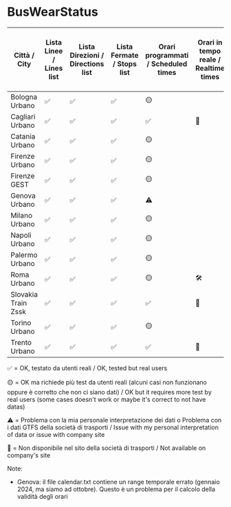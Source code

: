 # BusWearStatus

| Città / City      | Lista Linee / Lines list | Lista Direzioni / Directions list | Lista Fermate / Stops list | Orari programmati / Scheduled times  | Orari in tempo reale / Realtime times  | Feed RSS Avvisi / Feed RSS Alerts              |
|---------------------|----|-----|----|----|----|----|
| Bologna Urbano      | ✅ | ✅ | ✅ | 🟡 |    | 
| Cagliari Urbano     | ✅ | ✅ | ✅ | ✅ | 🚫 | ✅
| Catania Urbano      | ✅ | ✅ | ✅ | 🟡 |    |
| Firenze Urbano      | ✅ | ✅ | ✅ | 🟡 |    |
| Firenze GEST        | ✅ | ✅ | ✅ | 🟡 |    |
| Genova Urbano       | ✅ | ✅ | ✅ | ⚠️ |    |
| Milano Urbano       | ✅ | ✅ | ✅ | 🟡 |    |
| Napoli Urbano       | ✅ | ✅ | ✅ | 🟡 |    |
| Palermo Urbano      | ✅ | ✅ | ✅ | 🟡 |    |
| Roma Urbano         | ✅ | ✅ | ✅ | 🟡 | 🛠️ |
| Slovakia Train Zssk | ✅ | ✅ | ✅ | ✅ | 🚫 | 
| Torino Urbano       | ✅ | ✅ | ✅ | 🟡 |    |
| Trento Urbano       | ✅ | ✅ | ✅ | ✅ | 🚫 | 🚫

✅ = OK, testato da utenti reali / OK, tested but real users

🟡 = OK ma richiede più test da utenti reali (alcuni casi non funzionano oppure è corretto che non ci siano dati) / OK but it requires more test by real users (some cases doesn't work or maybe it's correct to not have datas)

⚠️ = Problema con la mia personale interpretazione dei dati o Problema con i dati GTFS della società di trasporti / Issue with my personal interpretation of data or issue with company site

🚫 = Non disponibile nel sito della società di trasporti / Not available on company's site

Note:

- Genova: il file calendar.txt contiene un range temporale errato (gennaio 2024, ma siamo ad ottobre). Questo è un problema per il calcolo della validità degli orari
